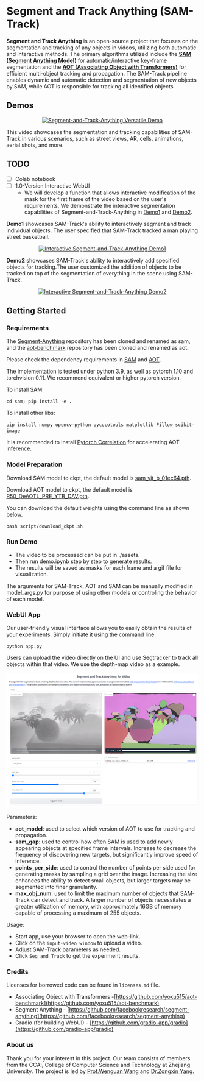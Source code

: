 # Segment and Track Anything (SAM-Track)
**Segment and Track Anything** is an open-source project that focuses on the segmentation and tracking of any objects in videos, utilizing both automatic and interactive methods. The primary algorithms utilized include the [**SAM (Segment Anything Model)**](https://github.com/facebookresearch/segment-anything) for automatic/interactive key-frame segmentation and the [**AOT (Associating Object with Transformers)**](https://github.com/yoxu515/aot-benchmark) for efficient multi-object tracking and propagation. The SAM-Track pipeline enables dynamic and automatic detection and segmentation of new objects by SAM, while AOT is responsible for tracking all identified objects.

## Demos
<!-- ### Animals in the wild
![Swimming Blackswan](./assets/blackswan_seg.gif)
![Two Camels](./assets/camel_seg.gif)
![Walking Bear](./assets/bear_seg.gif)

### Human activities
![Park Swing](./assets/swing_seg.gif)
![Park Skating](./assets/skate-park_seg.gif)
![Street Basketball](./assets/840_iSXIa0hE8Ek_seg.gif)

**To access versatile demo of Segment-and-Track-Anything, please click [here](https://www.youtube.com/watch?v=R4aU6FotTb0).** -->
<div align=center>

[![Segment-and-Track-Anything Versatile Demo](https://res.cloudinary.com/marcomontalbano/image/upload/v1681713095/video_to_markdown/images/youtube--UPhtpf1k6HA-c05b58ac6eb4c4700831b2b3070cd403.jpg)](https://youtu.be/UPhtpf1k6HA "Segment-and-Track-Anything Versatile Demo")
</div>

This video showcases the segmentation and tracking capabilities of SAM-Track in various scenarios, such as street views, AR, cells, animations, aerial shots, and more.

<!-- **Street Basketball (tracked objects > 250)** -->

## TODO
 - [ ] Colab notebook
 - [ ] 1.0-Version Interactive WebUI
    - We will develop a function that allows interactive modification of the mask for the first frame of the video based on the user's requirements. We demonstrate the interactive segmentation capabilities of Segment-and-Track-Anything in [Demo1](https://www.youtube.com/watch?v=ctnD03w-5VA) and [Demo2](https://www.youtube.com/watch?v=DfCUGUxALYo).

**Demo1** showcases SAM-Track's ability to interactively segment and track individual objects.  The user specified that SAM-Track tracked a man playing street basketball.
<div align=center>

[![Interactive Segment-and-Track-Anything Demo1](https://res.cloudinary.com/marcomontalbano/image/upload/v1681712022/video_to_markdown/images/youtube--Xyd54AngvV8-c05b58ac6eb4c4700831b2b3070cd403.jpg)](https://www.youtube.com/watch?v=Xyd54AngvV8 "Interactive Segment-and-Track-Anything Demo1")
</div>

**Demo2** showcases SAM-Track's ability to interactively add specified objects for tracking.The user customized the addition of objects to be tracked on top of the segmentation of everything in the scene using SAM-Track.
<div align=center>
 
[![Interactive Segment-and-Track-Anything Demo2](https://res.cloudinary.com/marcomontalbano/image/upload/v1681712071/video_to_markdown/images/youtube--eZrdna8JkoQ-c05b58ac6eb4c4700831b2b3070cd403.jpg)](https://www.youtube.com/watch?v=eZrdna8JkoQ "Interactive Segment-and-Track-Anything Demo2")
</div>

## Getting Started
### Requirements

The [Segment-Anything](https://github.com/facebookresearch/segment-anything) repository has been cloned and renamed as sam, and the [aot-benchmark](https://github.com/yoxu515/aot-benchmark) repository has been cloned and renamed as aot.

Please check the dependency requirements in [SAM](https://github.com/facebookresearch/segment-anything) and [AOT](https://github.com/yoxu515/aot-benchmark).

The implementation is tested under python 3.9, as well as pytorch 1.10 and torchvision 0.11. We recommend equivalent or higher pytorch version.

To install SAM:
```
cd sam; pip install -e .
```

To install other libs:

```
pip install numpy opencv-python pycocotools matplotlib Pillow scikit-image
```
It is recommended to install [Pytorch Correlation](https://github.com/ClementPinard/Pytorch-Correlation-extension) for accelerating AOT inference.

### Model Preparation
Download SAM model to ckpt, the default model is [sam_vit_b_01ec64.pth](https://dl.fbaipublicfiles.com/segment_anything/sam_vit_b_01ec64.pth).

Download AOT model to ckpt, the default model is [R50_DeAOTL_PRE_YTB_DAV.pth](https://drive.google.com/file/d/1QoChMkTVxdYZ_eBlZhK2acq9KMQZccPJ/view).

You can download the default weights using the command line as shown below.
```
bash script/download_ckpt.sh
```

### Run Demo
- The video to be processed can be put in ./assets. 
- Then run demo.ipynb step by step to generate results. 
- The results will be saved as masks for each frame and a gif file for visualization.

The arguments for SAM-Track, AOT and SAM can be manually modified in model_args.py for purpose of using other models or controling the behavior of each model.

### WebUI App
Our user-friendly visual interface allows you to easily obtain the results of your experiments. Simply initiate it using the command line.

```
python app.py
```
Users can upload the video directly on the UI and use Segtracker to track all objects within that video. We use the depth-map video as a example.

![Gradio](./assets/gradio.jpg)

Parameters:
 - **aot_model**: used to select which version of AOT to use for tracking and propagation.
 - **sam_gap**: used to control how often SAM is used to add newly appearing objects at specified frame intervals. Increase to decrease the frequency of discovering new targets, but significantly improve speed of inference.
 - **points_per_side**: used to control the number of points per side used for generating masks by sampling a grid over the image. Increasing the size enhances the ability to detect small objects, but larger targets may be segmented into finer granularity.
 - **max_obj_num**: used to limit the maximum number of objects that SAM-Track can detect and track. A larger number of objects necessitates a greater utilization of memory, with approximately 16GB of memory capable of processing a maximum of 255 objects.

Usage:
 - Start app, use your browser to open the web-link.
 - Click on the `input-video window` to upload a video.
 - Adjust SAM-Track parameters as needed.
 - Click `Seg and Track` to get the experiment results.

### Credits
Licenses for borrowed code can be found in `licenses.md` file.

* Associating Object with Transformers -[https://github.com/yoxu515/aot-benchmark](https://github.com/yoxu515/aot-benchmark)
* Segment Anything - [https://github.com/facebookresearch/segment-anything](https://github.com/facebookresearch/segment-anything)
* Gradio (for building WebUI) - [https://github.com/gradio-app/gradio](https://github.com/gradio-app/gradio)

### About us
Thank you for your interest in this project. Our team consists of members from the CCAI, College of Computer Science and Technology at Zhejiang University. The project is led by [Prof.Wenguan Wang](https://sites.google.com/view/wenguanwang) and [Dr.Zongxin Yang](https://z-x-yang.github.io/).
